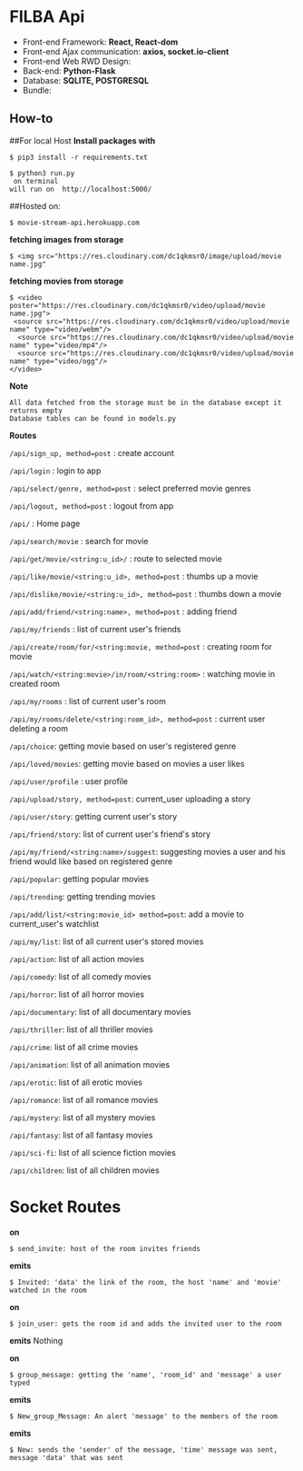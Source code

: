 # FILBA Api
- Front-end Framework: **React, React-dom**
- Front-end Ajax communication: **axios, socket.io-client**
- Front-end Web RWD Design:
- Back-end: **Python-Flask**
- Database: **SQLITE, POSTGRESQL**
- Bundle: 

## How-to


##For local Host
**Install packages with**
```gitignore
$ pip3 install -r requirements.txt
```


```
$ python3 run.py
 on terminal 
will run on  http://localhost:5000/
```

##Hosted on:
```
$ movie-stream-api.herokuapp.com
```

**fetching images from storage**
```
$ <img src="https://res.cloudinary.com/dc1qkmsr0/image/upload/movie name.jpg"
```
**fetching movies from storage**
```
$ <video poster="https://res.cloudinary.com/dc1qkmsr0/video/upload/movie name.jpg">
 <source src="https://res.cloudinary.com/dc1qkmsr0/video/upload/movie name" type="video/webm"/>
  <source src="https://res.cloudinary.com/dc1qkmsr0/video/upload/movie name" type="video/mp4"/>
  <source src="https://res.cloudinary.com/dc1qkmsr0/video/upload/movie name" type="video/ogg"/>
</video>

```
**Note**
```
All data fetched from the storage must be in the database except it returns empty
Database tables can be found in models.py
```



**Routes**

`/api/sign_up, method=post` : create account

`/api/login` : login to app

`/api/select/genre, method=post` : select preferred movie genres

`/api/logout, method=post` : logout from app

`/api/` : Home page

`/api/search/movie` : search for movie

`/api/get/movie/<string:u_id>/` : route to selected movie

`/api/like/movie/<string:u_id>, method=post` : thumbs up a movie

`/api/dislike/movie/<string:u_id>, method=post` : thumbs down a movie

`/api/add/friend/<string:name>, method=post` : adding friend

`/api/my/friends` : list of current user's friends

`/api/create/room/for/<string:movie, method=post` : creating room for movie

`/api/watch/<string:movie>/in/room/<string:room>` : watching movie in created room

`/api/my/rooms` : list of current user's room

`/api/my/rooms/delete/<string:room_id>, method=post` : current user deleting a room

`/api/choice`: getting movie based on user's registered genre

`/api/loved/movies`: getting movie based on movies a user likes

`/api/user/profile` : user profile

`/api/upload/story, method=post`: current_user uploading a story

`/api/user/story`: getting current user's story

`/api/friend/story`: list of current user's friend's story

`/api/my/friend/<string:name>/suggest`: suggesting movies a user and his friend would like based on registered genre

`/api/popular`: getting popular movies

`/api/trending`: getting trending movies

`/api/add/list/<string:movie_id> method=post`: add a movie to current_user's watchlist

`/api/my/list`: list of all current user's stored movies

`/api/action`: list of all action movies

`/api/comedy`: list of all comedy movies

`/api/horror`: list of all horror movies

`/api/documentary`: list of all documentary movies

`/api/thriller`: list of all thriller movies

`/api/crime`: list of all crime movies

`/api/animation`: list of all animation movies

`/api/erotic`: list of all erotic movies

`/api/romance`: list of all romance movies

`/api/mystery`: list of all mystery movies

`/api/fantasy`: list of all fantasy movies

`/api/sci-fi`: list of all science fiction movies

`/api/children`: list of all children movies

# Socket Routes

**on**
```hgignore
$ send_invite: host of the room invites friends
```
**emits**
```hgignore
$ Invited: 'data' the link of the room, the host 'name' and 'movie' watched in the room
```

**on**
```
$ join_user: gets the room id and adds the invited user to the room
```
**emits**
Nothing

**on**
```
$ group_message: getting the 'name', 'room_id' and 'message' a user typed
```

**emits**
```
$ New_group_Message: An alert 'message' to the members of the room 
```
**emits**
```
$ New: sends the 'sender' of the message, 'time' message was sent, message 'data' that was sent
```
